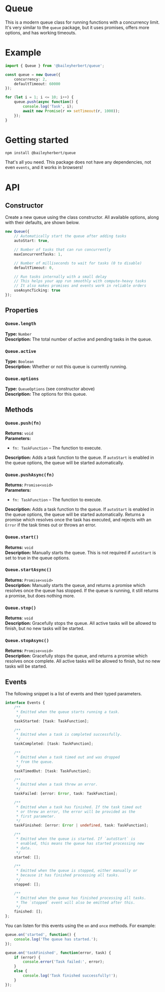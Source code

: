 # Queue

This is a modern queue class for running functions with a concurrency limit. It's very similar to the `queue` package, but it uses promises, offers more options, and has working timeouts.

# Example

```ts
import { Queue } from '@baileyherbert/queue';

const queue = new Queue({
	concurrency: 2,
	defaultTimeout: 60000
});

for (let i = 1; i <= 10; i++) {
	queue.push(async function() {
		console.log('Task', i);
		await new Promise(r => setTimeout(r, 1000));
	});
}
```

# Getting started

```
npm install @baileyherbert/queue
```

That's all you need. This package does not have any dependencies, not even `events`, and it works in browsers!

# API

## Constructor

Create a new queue using the class constructor. All available options, along with their defaults, are shown below.

```ts
new Queue({
	// Automatically start the queue after adding tasks
	autoStart: true,

	// Number of tasks that can run concurrently
	maxConcurrentTasks: 1,

	// Number of milliseconds to wait for tasks (0 to disable)
	defaultTimeout: 0,

	// Run tasks internally with a small delay
	// This helps your app run smoothly with compute-heavy tasks
	// It also makes promises and events work in reliable orders
	useAsyncTicking: true
});
```

## Properties

### `Queue.length`

**Type:** `Number`\
**Description:** The total number of active and pending tasks in the queue.

### `Queue.active`

**Type:** `Boolean`\
**Description:** Whether or not this queue is currently running.

### `Queue.options`

**Type:** `QueueOptions` (see constructor above)\
**Description:** The options for this queue.

## Methods

### `Queue.push(fn)`

**Returns:** `void`\
**Parameters:**
- `fn: TaskFunction` – The function to execute.

**Description:** Adds a task function to the queue. If `autoStart` is enabled in the queue options, the queue will be started automatically.

### `Queue.pushAsync(fn)`

**Returns:** `Promise<void>`\
**Parameters:**
- `fn: TaskFunction` – The function to execute.

**Description:** Adds a task function to the queue. If `autoStart` is enabled in the queue options, the queue will be started automatically. Returns a promise which resolves once the task has executed, and rejects with an `Error` if the task times out or throws an error.

### `Queue.start()`

**Returns:** `void`\
**Description:** Manually starts the queue. This is not required if `autoStart` is set to true in the queue options.

### `Queue.startAsync()`

**Returns:** `Promise<void>`\
**Description:** Manually starts the queue, and returns a promise which resolves once the queue has stopped. If the queue is running, it still returns a promise, but does nothing more.

### `Queue.stop()`

**Returns**: `void`\
**Description:** Gracefully stops the queue. All active tasks will be allowed to finish, but no new tasks will be started.

### `Queue.stopAsync()`

**Returns:** `Promise<void>`\
**Description:** Gracefully stops the queue, and returns a promise which resolves once complete. All active tasks will be allowed to finish, but no new tasks will be started.

## Events

The following snippet is a list of events and their typed parameters.

```ts
interface Events {
	/**
	 * Emitted when the queue starts running a task.
	 */
	taskStarted: [task: TaskFunction];

	/**
	 * Emitted when a task is completed successfully.
	 */
	taskCompleted: [task: TaskFunction];

	/**
	 * Emitted when a task timed out and was dropped
	 * from the queue.
	 */
	taskTimedOut: [task: TaskFunction];

	/**
	 * Emitted when a task threw an error.
	 */
	taskFailed: [error: Error, task: TaskFunction];

	/**
	 * Emitted when a task has finished. If the task timed out
	 * or threw an error, the error will be provided as the
	 * first parameter.
	 */
	taskFinished: [error: Error | undefined, task: TaskFunction];

	/**
	 * Emitted when the queue is started. If `autoStart` is
	 * enabled, this means the queue has started processing new
	 * data.
	 */
	started: [];

	/**
	 * Emitted when the queue is stopped, either manually or
	 * because it has finished processing all tasks.
	 */
	stopped: [];

	/**
	 * Emitted when the queue has finished processing all tasks.
	 * The `stopped` event will also be emitted after this.
	 */
	finished: [];
};
```

You can listen for this events using the `on` and `once` methods. For example:

```ts
queue.on('started', function() {
	console.log('The queue has started.');
});

queue.on('taskFinished', function(error, task) {
	if (error) {
		console.error('Task failed:', error);
	}
	else {
		console.log('Task finished successfully!');
	}
});
```
